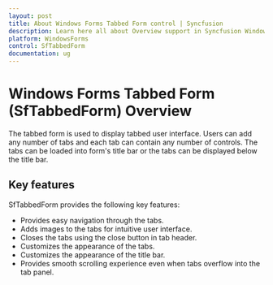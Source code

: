 ```yaml
---
layout: post
title: About Windows Forms Tabbed Form control | Syncfusion
description: Learn here all about Overview support in Syncfusion Windows Forms Tabbed Form (SfTabbedForm) control, its elements and more details.
platform: WindowsForms
control: SfTabbedForm
documentation: ug
---
```


# Windows Forms Tabbed Form (SfTabbedForm) Overview

The tabbed form is used to display tabbed user interface. Users can add any number of tabs and each tab can contain any number of controls. The tabs can be loaded into form's title bar or the tabs can be displayed below the title bar.

## Key features

SfTabbedForm provides the following key features:

* Provides easy navigation through the tabs.
* Adds images to the tabs for intuitive user interface.
* Closes the tabs using the close button in tab header.
* Customizes the appearance of the tabs.
* Customizes the appearance of the title bar.
* Provides smooth scrolling experience even when tabs overflow into the tab panel.
